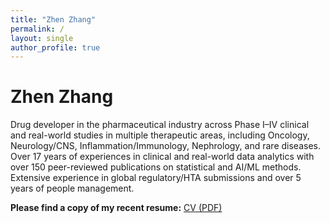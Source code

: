 ```yaml
---
title: "Zhen Zhang"
permalink: /
layout: single
author_profile: true
---
```


# Zhen Zhang

Drug developer in the pharmaceutical industry across Phase I–IV clinical and real-world studies in multiple therapeutic areas, including Oncology, Neurology/CNS, Inflammation/Immunology, Nephrology, and rare diseases. Over 17 years of experiences in clinical and real-world data analytics with over 150 peer-reviewed publications on statistical and AI/ML methods. Extensive experience in global regulatory/HTA submissions and over 5 years of people management.

**Please find a copy of my recent resume:** [CV (PDF)](/files/CV.pdf)
